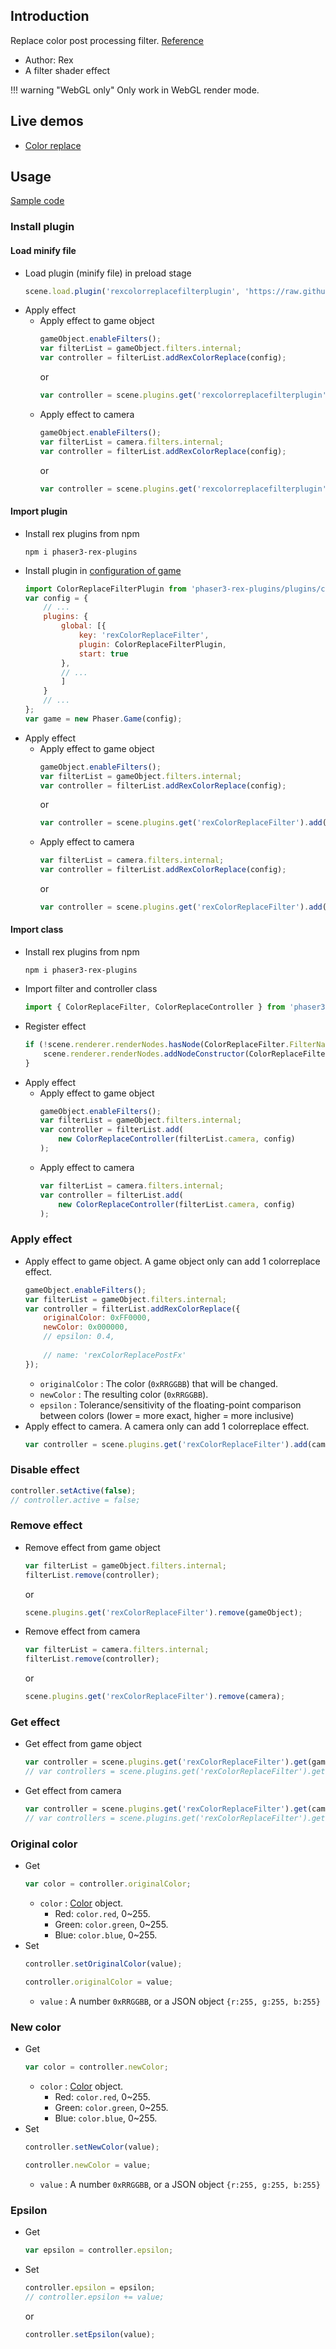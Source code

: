 ## Introduction

Replace color post processing filter. [Reference](https://github.com/pixijs/filters/blob/main/filters/color-replace/src/colorReplace.frag)

- Author: Rex
- A filter shader effect

!!! warning "WebGL only"
    Only work in WebGL render mode.

## Live demos

- [Color replace](https://codepen.io/rexrainbow/pen/mdwRpvW)

## Usage

[Sample code](https://github.com/rexrainbow/phaser3-rex-notes/tree/master/examples/shader-colorreplace)

### Install plugin

#### Load minify file

- Load plugin (minify file) in preload stage
    ```javascript
    scene.load.plugin('rexcolorreplacefilterplugin', 'https://raw.githubusercontent.com/rexrainbow/phaser3-rex-notes/master/dist/rexcolorreplacefilterplugin.min.js', true);
    ```
- Apply effect
    - Apply effect to game object
        ```javascript
        gameObject.enableFilters();
        var filterList = gameObject.filters.internal;
        var controller = filterList.addRexColorReplace(config);
        ```
        or
        ```javascript
        var controller = scene.plugins.get('rexcolorreplacefilterplugin').add(gameObject, config);
        ```
    - Apply effect to camera
        ```javascript
        gameObject.enableFilters();
        var filterList = camera.filters.internal;
        var controller = filterList.addRexColorReplace(config);
        ```
        or
        ```javascript
        var controller = scene.plugins.get('rexcolorreplacefilterplugin').add(camera, config);
        ```

#### Import plugin

- Install rex plugins from npm
    ```
    npm i phaser3-rex-plugins
    ```
- Install plugin in [configuration of game](game.md#configuration)
    ```javascript
    import ColorReplaceFilterPlugin from 'phaser3-rex-plugins/plugins/colorreplacefilter-plugin.js';
    var config = {
        // ...
        plugins: {
            global: [{
                key: 'rexColorReplaceFilter',
                plugin: ColorReplaceFilterPlugin,
                start: true
            },
            // ...
            ]
        }
        // ...
    };
    var game = new Phaser.Game(config);
    ```
- Apply effect
    - Apply effect to game object
        ```javascript
        gameObject.enableFilters();
        var filterList = gameObject.filters.internal;
        var controller = filterList.addRexColorReplace(config);
        ```
        or
        ```javascript
        var controller = scene.plugins.get('rexColorReplaceFilter').add(gameObject, config);
        ```
    - Apply effect to camera
        ```javascript
        var filterList = camera.filters.internal;
        var controller = filterList.addRexColorReplace(config);
        ```
        or
        ```javascript
        var controller = scene.plugins.get('rexColorReplaceFilter').add(camera, config);
        ```

#### Import class

- Install rex plugins from npm
    ```
    npm i phaser3-rex-plugins
    ```
- Import filter and controller class
    ```javascript
    import { ColorReplaceFilter, ColorReplaceController } from 'phaser3-rex-plugins/plugins/colorreplacefilter.js';
    ```
- Register effect
    ```js
    if (!scene.renderer.renderNodes.hasNode(ColorReplaceFilter.FilterName)) {
        scene.renderer.renderNodes.addNodeConstructor(ColorReplaceFilter.FilterName, ColorReplaceFilter);
    }
    ```
- Apply effect
    - Apply effect to game object
        ```javascript
        gameObject.enableFilters();
        var filterList = gameObject.filters.internal;
        var controller = filterList.add(
            new ColorReplaceController(filterList.camera, config)
        );
        ```
    - Apply effect to camera
        ```javascript
        var filterList = camera.filters.internal;
        var controller = filterList.add(
            new ColorReplaceController(filterList.camera, config)
        );
        ```

### Apply effect

- Apply effect to game object. A game object only can add 1 colorreplace effect.
    ```javascript
    gameObject.enableFilters();
    var filterList = gameObject.filters.internal;
    var controller = filterList.addRexColorReplace({
        originalColor: 0xFF0000,
        newColor: 0x000000,
        // epsilon: 0.4,
        
        // name: 'rexColorReplacePostFx'
    });
    ```
    - `originalColor` : The color (`0xRRGGBB`) that will be changed.
    - `newColor` : The resulting color (`0xRRGGBB`).
    - `epsilon` : Tolerance/sensitivity of the floating-point comparison between colors (lower = more exact, higher = more inclusive)    
- Apply effect to camera. A camera only can add 1 colorreplace effect.
    ```javascript
    var controller = scene.plugins.get('rexColorReplaceFilter').add(camera, config);
    ```

### Disable effect

```javascript
controller.setActive(false);
// controller.active = false;
```

### Remove effect

- Remove effect from game object
    ```javascript
    var filterList = gameObject.filters.internal;
    filterList.remove(controller);
    ```
    or
    ```javascript
    scene.plugins.get('rexColorReplaceFilter').remove(gameObject);
    ```
- Remove effect from camera
    ```javascript
    var filterList = camera.filters.internal;
    filterList.remove(controller);
    ```
    or
    ```javascript
    scene.plugins.get('rexColorReplaceFilter').remove(camera);
    ```

### Get effect

- Get effect from game object
    ```javascript
    var controller = scene.plugins.get('rexColorReplaceFilter').get(gameObject)[0];
    // var controllers = scene.plugins.get('rexColorReplaceFilter').get(gameObject);
    ```
- Get effect from camera
    ```javascript
    var controller = scene.plugins.get('rexColorReplaceFilter').get(camera)[0];
    // var controllers = scene.plugins.get('rexColorReplaceFilter').get(camera);
    ```

### Original color

- Get
    ```javascript
    var color = controller.originalColor;
    ```
    - `color` : [Color](color.md) object.
        - Red: `color.red`, 0~255.
        - Green: `color.green`, 0~255.
        - Blue: `color.blue`, 0~255.
- Set
    ```javascript
    controller.setOriginalColor(value);
    ```
    ```javascript
    controller.originalColor = value;
    ```
    - `value` : A number `0xRRGGBB`, or a JSON object `{r:255, g:255, b:255}`

### New color

- Get
    ```javascript
    var color = controller.newColor;
    ```
    - `color` : [Color](color.md) object.
        - Red: `color.red`, 0~255.
        - Green: `color.green`, 0~255.
        - Blue: `color.blue`, 0~255.
- Set
    ```javascript
    controller.setNewColor(value);
    ```
    ```javascript
    controller.newColor = value;
    ```
    - `value` : A number `0xRRGGBB`, or a JSON object `{r:255, g:255, b:255}`

### Epsilon

- Get
    ```javascript
    var epsilon = controller.epsilon;
    ```
- Set
    ```javascript
    controller.epsilon = epsilon;
    // controller.epsilon += value;
    ```
    or
    ```javascript
    controller.setEpsilon(value);
    ```